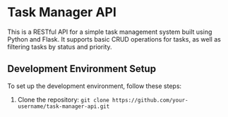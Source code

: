 # Task Manager API

This is a RESTful API for a simple task management system built using Python and Flask. It supports basic CRUD operations for tasks, as well as filtering tasks by status and priority.

## Development Environment Setup

To set up the development environment, follow these steps:

1. Clone the repository:
```git clone https://github.com/your-username/task-manager-api.git```




